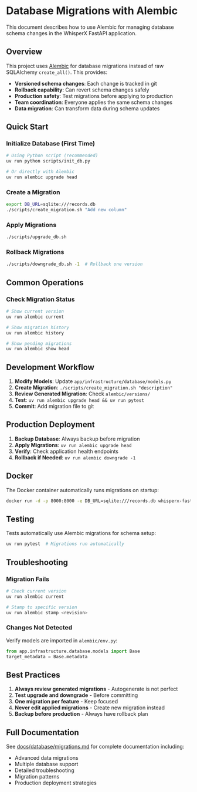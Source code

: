 # Database Migrations with Alembic

This document describes how to use Alembic for managing database schema changes in the WhisperX FastAPI application.

## Overview

This project uses [Alembic](https://alembic.sqlalchemy.org/) for database migrations instead of raw SQLAlchemy `create_all()`. This provides:

- **Versioned schema changes**: Each change is tracked in git
- **Rollback capability**: Can revert schema changes safely
- **Production safety**: Test migrations before applying to production
- **Team coordination**: Everyone applies the same schema changes
- **Data migration**: Can transform data during schema updates

## Quick Start

### Initialize Database (First Time)

```bash
# Using Python script (recommended)
uv run python scripts/init_db.py

# Or directly with Alembic
uv run alembic upgrade head
```

### Create a Migration

```bash
export DB_URL=sqlite:///records.db
./scripts/create_migration.sh "Add new column"
```

### Apply Migrations

```bash
./scripts/upgrade_db.sh
```

### Rollback Migrations

```bash
./scripts/downgrade_db.sh -1  # Rollback one version
```

## Common Operations

### Check Migration Status

```bash
# Show current version
uv run alembic current

# Show migration history
uv run alembic history

# Show pending migrations
uv run alembic show head
```

## Development Workflow

1. **Modify Models**: Update `app/infrastructure/database/models.py`
2. **Create Migration**: `./scripts/create_migration.sh "description"`
3. **Review Generated Migration**: Check `alembic/versions/`
4. **Test**: `uv run alembic upgrade head && uv run pytest`
5. **Commit**: Add migration file to git

## Production Deployment

1. **Backup Database**: Always backup before migration
2. **Apply Migrations**: `uv run alembic upgrade head`
3. **Verify**: Check application health endpoints
4. **Rollback if Needed**: `uv run alembic downgrade -1`

## Docker

The Docker container automatically runs migrations on startup:

```bash
docker run -d -p 8000:8000 -e DB_URL=sqlite:///records.db whisperx-fastapi
```

## Testing

Tests automatically use Alembic migrations for schema setup:

```bash
uv run pytest  # Migrations run automatically
```

## Troubleshooting

### Migration Fails

```bash
# Check current version
uv run alembic current

# Stamp to specific version
uv run alembic stamp <revision>
```

### Changes Not Detected

Verify models are imported in `alembic/env.py`:

```python
from app.infrastructure.database.models import Base
target_metadata = Base.metadata
```

## Best Practices

1. **Always review generated migrations** - Autogenerate is not perfect
2. **Test upgrade and downgrade** - Before committing
3. **One migration per feature** - Keep focused
4. **Never edit applied migrations** - Create new migration instead
5. **Backup before production** - Always have rollback plan

## Full Documentation

See [docs/database/migrations.md](./migrations.md) for complete documentation including:

- Advanced data migrations
- Multiple database support
- Detailed troubleshooting
- Migration patterns
- Production deployment strategies
